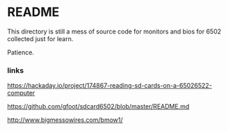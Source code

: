 # README

This directory is still a mess of source code for monitors and bios for 6502
collected just for learn.

Patience.

### links

https://hackaday.io/project/174867-reading-sd-cards-on-a-65026522-computer

https://github.com/gfoot/sdcard6502/blob/master/README.md

http://www.bigmessowires.com/bmow1/
